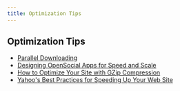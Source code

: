 ```yaml
---
title: Optimization Tips
---
```


## Optimization Tips

- [Parallel Downloading](http://www.websiteoptimization.com/speed/tweak/parallel/)
- [Designing OpenSocial Apps for Speed and Scale](http://www.slideshare.net/chanezon/gdd-japan-2009-designing-opensocial-apps-for-speed-and-scale)
- [How to Optimize Your Site with GZip Compression](http://betterexplained.com/articles/how-to-optimize-your-site-with-gzip-compression/)
- [Yahoo's Best Practices for Speeding Up Your Web Site](http://developer.yahoo.com/performance/rules.html)